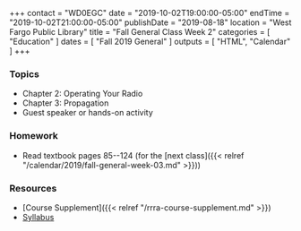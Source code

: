 +++
contact = "WD0EGC"
date = "2019-10-02T19:00:00-05:00"
endTime = "2019-10-02T21:00:00-05:00"
publishDate = "2019-08-18"
location = "West Fargo Public Library"
title = "Fall General Class Week 2"
categories = [ "Education" ]
dates = [ "Fall 2019 General" ]
outputs = [ "HTML", "Calendar" ]
+++
### Topics

* Chapter 2: Operating Your Radio
* Chapter 3: Propagation
* Guest speaker or hands-on activity

### Homework

* Read textbook pages 85--124 (for the [next class]({{< relref "/calendar/2019/fall-general-week-03.md" >}}))

### Resources

* [Course Supplement]({{< relref "/rrra-course-supplement.md" >}})
* [Syllabus](/s/fXT3KpheEuGOXBG)
